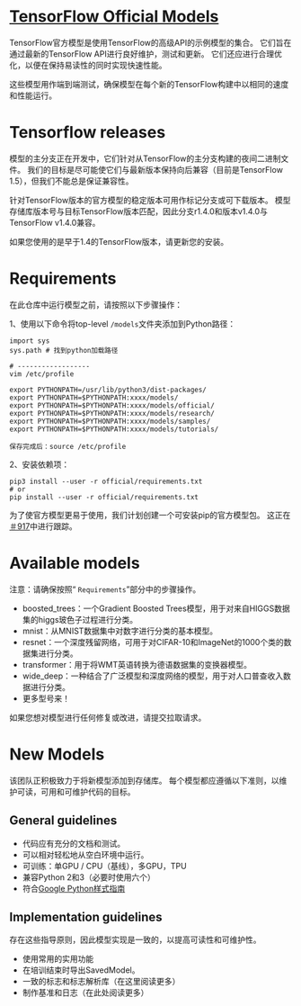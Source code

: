 # [TensorFlow Official Models](https://github.com/tensorflow/models/tree/master/official)

TensorFlow官方模型是使用TensorFlow的高级API的示例模型的集合。 它们旨在通过最新的TensorFlow API进行良好维护，测试和更新。 它们还应进行合理优化，以便在保持易读性的同时实现快速性能。

这些模型用作端到端测试，确保模型在每个新的TensorFlow构建中以相同的速度和性能运行。

# Tensorflow releases
模型的主分支正在开发中，它们针对从TensorFlow的主分支构建的夜间二进制文件。 我们的目标是尽可能使它们与最新版本保持向后兼容（目前是TensorFlow 1.5），但我们不能总是保证兼容性。

针对TensorFlow版本的官方模型的稳定版本可用作标记分支或可下载版本。 模型存储库版本号与目标TensorFlow版本匹配，因此分支r1.4.0和版本v1.4.0与TensorFlow v1.4.0兼容。

如果您使用的是早于1.4的TensorFlow版本，请更新您的安装。

# Requirements
在此仓库中运行模型之前，请按照以下步骤操作：

1、使用以下命令将top-level `/models`文件夹添加到Python路径：

```
import sys
sys.path # 找到python加载路径

# ------------------
vim /etc/profile

export PYTHONPATH=/usr/lib/python3/dist-packages/
export PYTHONPATH=$PYTHONPATH:xxxx/models/
export PYTHONPATH=$PYTHONPATH:xxxx/models/official/
export PYTHONPATH=$PYTHONPATH:xxxx/models/research/
export PYTHONPATH=$PYTHONPATH:xxxx/models/samples/
export PYTHONPATH=$PYTHONPATH:xxxx/models/tutorials/

保存完成后：source /etc/profile
```

2、安装依赖项：

```
pip3 install --user -r official/requirements.txt
# or
pip install --user -r official/requirements.txt
```
为了使官方模型更易于使用，我们计划创建一个可安装pip的官方模型包。 这正在[＃917](https://github.com/tensorflow/models/issues/917)中进行跟踪。
# Available models
注意：请确保按照“ `Requirements`”部分中的步骤操作。

- boosted_trees：一个Gradient Boosted Trees模型，用于对来自HIGGS数据集的higgs玻色子过程进行分类。
- mnist：从MNIST数据集中对数字进行分类的基本模型。
- resnet：一个深度残留网络，可用于对CIFAR-10和ImageNet的1000个类的数据集进行分类。
- transformer：用于将WMT英语转换为德语数据集的变换器模型。
- wide_deep：一种结合了广泛模型和深度网络的模型，用于对人口普查收入数据进行分类。
- 更多型号来！

如果您想对模型进行任何修复或改进，请提交拉取请求。

# New Models
该团队正积极致力于将新模型添加到存储库。 每个模型都应遵循以下准则，以维护可读，可用和可维护代码的目标。

## General guidelines
- 代码应有充分的文档和测试。
- 可以相对轻松地从空白环境中运行。
- 可训练：单GPU / CPU（基线），多GPU，TPU
- 兼容Python 2和3（必要时使用六个）
- 符合[Google Python样式指南](https://google.github.io/styleguide/pyguide.html)

## Implementation guidelines
存在这些指导原则，因此模型实现是一致的，以提高可读性和可维护性。

- 使用常用的实用功能
- 在培训结束时导出SavedModel。
- 一致的标志和标志解析库（在这里阅读更多）
- 制作基准和日志（在此处阅读更多）
